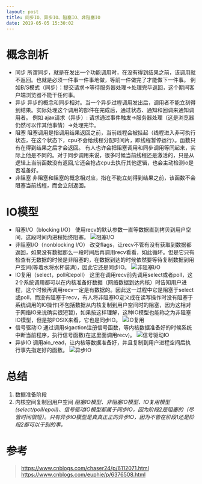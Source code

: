 ```yaml
---
layout: post
title: 同步IO、异步IO、阻塞IO、非阻塞IO
date: 2019-05-05 15:30:02
---
```

# 概念剖析
* 同步
  所谓同步，就是在发出一个功能调用时，在没有得到结果之前，该调用就不返回。也就是必须一件事一件事地做，等前一件做完了才能做下一件事。
  例如B/S模式（同步）：提交请求->等待服务器处理->处理完毕返回，这个期间客户端浏览器不能干任何事。
* 异步
  异步的概念和同步相对。当一个异步过程调用发出后，调用者不能立刻得到结果。实际处理这个调用的部件在完成后，通过状态、通知和回调来通知调用者。
  例如 ajax请求（异步）: 请求通过事件触发->服务器处理（这是浏览器仍然可以作其他事情）->处理完毕。
* 阻塞
  阻塞调用是指调用结果返回之前，当前线程会被挂起（线程进入非可执行状态，在这个状态下，cpu不会给线程分配时间片，即线程暂停运行）。函数只有在得到结果之后才会返回。
  有人也许会把阻塞调用和同步调用等同起来，实际上他是不同的。对于同步调用来说，很多时候当前线程还是激活的，只是从逻辑上当前函数没有返回,它还会抢占cpu去执行其他逻辑，也会主动检测io是否准备好。
* 非阻塞
  非阻塞和阻塞的概念相对应，指在不能立刻得到结果之前，该函数不会阻塞当前线程，而会立刻返回。
  
# IO模型
* 阻塞I/O（blocking I/O）
  使用recv的默认参数一直等数据直到拷贝到用户空间，这段时间内进程始终阻塞。
![阻塞I/O](/image/linux_io_1.png)
* 非阻塞I/O（nonblocking I/O）
  改变flags，让recv不管有没有获取到数据都返回，如果没有数据那么一段时间后再调用recv看看，如此循环。但是它只有检查有无数据的时候是非阻塞的，在数据到达的时候依然要等待复制数据到用户空间(等着水将水杯装满)，因此它还是同步IO。
![非阻塞I/O](/image/linux_io_2.png)
* IO复用（select，poll和epoll）
  这里在调用recv前先调用select或者poll，这2个系统调用都可以在内核准备好数据（网络数据到达内核）时告知用户进程，这个时候再调用recv一定是有数据的。因此这一过程中它是阻塞于select或poll，而没有阻塞于recv，有人将非阻塞IO定义成在读写操作时没有阻塞于系统调用的IO操作(不包括数据从内核复制到用户空间时的阻塞，因为这相对于网络IO来说确实很短暂)，如果按这样理解，这种IO模型也能称之为非阻塞IO模型，但是按POSIX来看，它也是同步IO。
![IO复用](/image/linux_io_3.png)
* 信号驱动IO
  通过调用sigaction注册信号函数，等内核数据准备好的时候系统中断当前程序，执行信号函数(在这里面调用recv)。
![信号驱动IO](/image/linux_io_4.png)
* 异步IO
  调用aio_read，让内核等数据准备好，并且复制到用户进程空间后执行事先指定好的函数。
![异步IO](/image/linux_io_5.png)

# 总结
1. 数据准备阶段
2. 内核空间复制回用户空间
*阻塞IO模型、非阻塞IO模型、IO复用模型(select/poll/epoll)、信号驱动IO模型都属于同步IO，因为阶段2是阻塞的（尽管时间很短）。只有异步IO模型是真真正正的异步IO，因为不管在阶段1还是阶段2都可以干别的事。*

# 参考
>https://www.cnblogs.com/chaser24/p/6112071.html
>https://www.cnblogs.com/euphie/p/6376508.html